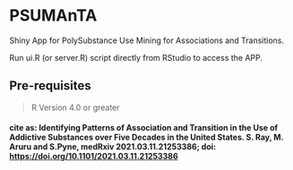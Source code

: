 # PSUMAnTA

Shiny App for PolySubstance Use Mining for Associations and Transitions.

Run  ui.R (or server.R) script directly from RStudio to access the APP.


## Pre-requisites

> R Version 4.0 or greater

#### cite as: Identifying Patterns of Association and Transition in the Use of Addictive Substances over Five Decades in the United States. S. Ray, M. Aruru and S.Pyne, medRxiv 2021.03.11.21253386; doi: https://doi.org/10.1101/2021.03.11.21253386 
